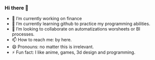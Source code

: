 ### Hi there 👋

<!---
**yader85/yader85** is a ✨ _special_ ✨ repository because its `README.md` (this file) appears on your GitHub profile.

Here are some ideas to get you started:
- 🤔 I’m looking for help with ...
- 💬 Ask me about ...
--->

- 🔭 I’m currently working on finance
- 🌱 I’m currently learning github to practice my programming abilities.
- 👯 I’m looking to collaborate on automatizations worsheets or BI processes.
- 📫 How to reach me: by here.
- 😄 Pronouns: no matter this is irrelevant.
- ⚡ Fun fact: I like anime, games, 3d design and programming.

